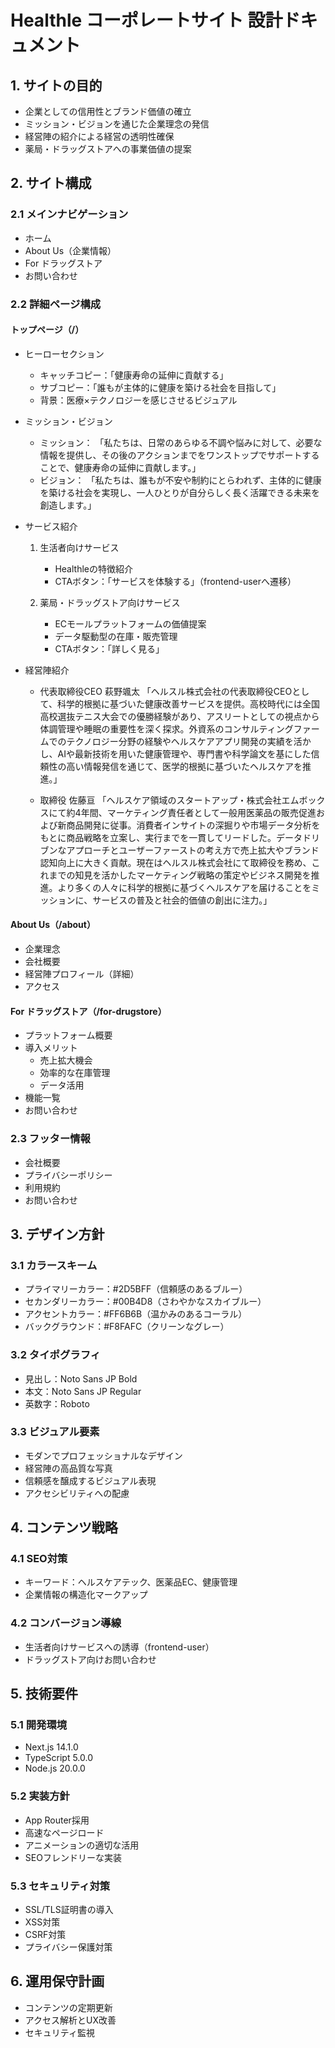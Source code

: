 # Healthle コーポレートサイト 設計ドキュメント

## 1. サイトの目的
- 企業としての信用性とブランド価値の確立
- ミッション・ビジョンを通じた企業理念の発信
- 経営陣の紹介による経営の透明性確保
- 薬局・ドラッグストアへの事業価値の提案

## 2. サイト構成

### 2.1 メインナビゲーション
- ホーム
- About Us（企業情報）
- For ドラッグストア
- お問い合わせ

### 2.2 詳細ページ構成

#### トップページ（/）
- ヒーローセクション
  - キャッチコピー：「健康寿命の延伸に貢献する」
  - サブコピー：「誰もが主体的に健康を築ける社会を目指して」
  - 背景：医療×テクノロジーを感じさせるビジュアル

- ミッション・ビジョン
  - ミッション：
    「私たちは、日常のあらゆる不調や悩みに対して、必要な情報を提供し、その後のアクションまでをワンストップでサポートすることで、健康寿命の延伸に貢献します。」
  - ビジョン：
    「私たちは、誰もが不安や制約にとらわれず、主体的に健康を築ける社会を実現し、一人ひとりが自分らしく長く活躍できる未来を創造します。」

- サービス紹介
  1. 生活者向けサービス
     - Healthleの特徴紹介
     - CTAボタン：「サービスを体験する」（frontend-userへ遷移）
  
  2. 薬局・ドラッグストア向けサービス
     - ECモールプラットフォームの価値提案
     - データ駆動型の在庫・販売管理
     - CTAボタン：「詳しく見る」

- 経営陣紹介
  - 代表取締役CEO 萩野颯太
    「ヘルスル株式会社の代表取締役CEOとして、科学的根拠に基づいた健康改善サービスを提供。高校時代には全国高校選抜テニス大会での優勝経験があり、アスリートとしての視点から体調管理や睡眠の重要性を深く探求。外資系のコンサルティングファームでのテクノロジー分野の経験やヘルスケアアプリ開発の実績を活かし、AIや最新技術を用いた健康管理や、専門書や科学論文を基にした信頼性の高い情報発信を通じて、医学的根拠に基づいたヘルスケアを推進。」
  
  - 取締役 佐藤亘
    「ヘルスケア領域のスタートアップ・株式会社エムボックスにて約4年間、マーケティング責任者として一般用医薬品の販売促進および新商品開発に従事。消費者インサイトの深掘りや市場データ分析をもとに商品戦略を立案し、実行までを一貫してリードした。データドリブンなアプローチとユーザーファーストの考え方で売上拡大やブランド認知向上に大きく貢献。現在はヘルスル株式会社にて取締役を務め、これまでの知見を活かしたマーケティング戦略の策定やビジネス開発を推進。より多くの人々に科学的根拠に基づくヘルスケアを届けることをミッションに、サービスの普及と社会的価値の創出に注力。」

#### About Us（/about）
- 企業理念
- 会社概要
- 経営陣プロフィール（詳細）
- アクセス

#### For ドラッグストア（/for-drugstore）
- プラットフォーム概要
- 導入メリット
  - 売上拡大機会
  - 効率的な在庫管理
  - データ活用
- 機能一覧
- お問い合わせ

### 2.3 フッター情報
- 会社概要
- プライバシーポリシー
- 利用規約
- お問い合わせ

## 3. デザイン方針

### 3.1 カラースキーム
- プライマリーカラー：#2D5BFF（信頼感のあるブルー）
- セカンダリーカラー：#00B4D8（さわやかなスカイブルー）
- アクセントカラー：#FF6B6B（温かみのあるコーラル）
- バックグラウンド：#F8FAFC（クリーンなグレー）

### 3.2 タイポグラフィ
- 見出し：Noto Sans JP Bold
- 本文：Noto Sans JP Regular
- 英数字：Roboto

### 3.3 ビジュアル要素
- モダンでプロフェッショナルなデザイン
- 経営陣の高品質な写真
- 信頼感を醸成するビジュアル表現
- アクセシビリティへの配慮

## 4. コンテンツ戦略

### 4.1 SEO対策
- キーワード：ヘルスケアテック、医薬品EC、健康管理
- 企業情報の構造化マークアップ

### 4.2 コンバージョン導線
- 生活者向けサービスへの誘導（frontend-user）
- ドラッグストア向けお問い合わせ

## 5. 技術要件

### 5.1 開発環境
- Next.js 14.1.0
- TypeScript 5.0.0
- Node.js 20.0.0

### 5.2 実装方針
- App Router採用
- 高速なページロード
- アニメーションの適切な活用
- SEOフレンドリーな実装

### 5.3 セキュリティ対策
- SSL/TLS証明書の導入
- XSS対策
- CSRF対策
- プライバシー保護対策

## 6. 運用保守計画
- コンテンツの定期更新
- アクセス解析とUX改善
- セキュリティ監視 